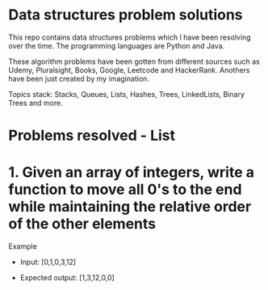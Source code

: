 # Data structures problem solutions

This repo contains data structures problems which I have been resolving over the time. The programming languages are Python and Java.

These algorithm problems have been gotten from different sources such as Udemy, Pluralsight, Books, Google, Leetcode and HackerRank. Anothers have been just created by my imagination.

Topics stack: Stacks, Queues, Lists, Hashes, Trees, LinkedLists, Binary Trees and more.

# Problems resolved - List

# 1. Given an array of integers, write a function to move all 0's to the end while maintaining the relative order of the other elements

Example 

- Input: [0,1,0,3,12]

- Expected output: [1,3,12,0,0]

